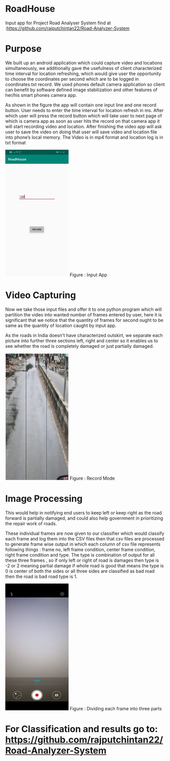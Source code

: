 # RoadHouse
Input app for Project Road Analyser System find at 
:https://github.com/rajputchintan22/Road-Analyzer-System

# Purpose 
We built up an android application which could capture video and locations  simultaneously, we additionally gave the usefulness of client characterized time interval for location refreshing, which would give user the opportunity to choose the coordinates per second which are to be logged in coordinates.txt record. We used phones default camera application so client can benefit by software defined image stabilization and other features of her/his smart phones camera app.

As shown in the figure the app will contain one input line and one record button. User needs to enter the time interval for location refresh in ms. After which user will press the record button which will take user to next page of which is camera app as soon as user hits the record on that camera app it will start recording video and location. After finishing the video app will ask user to save the video on doing that user will save video and location file into phone’s local memory. The Video is in mp4 format and location log is in txt format

<img src="images/app.jpg" width="200" height="400">
Figure : Input App

# Video Capturing 
Now we take those input files and offer it to one python program which will partition the video into wanted number of frames entered by user, here it is significant that we notice that the quantity of frames for second ought to be same as the quantity of location caught by input app. 

As the roads in India doesn't have characterized outskirt, we separate each picture into further three sections left, right and center so it enables us to see whether the road is completely damaged or just partially damaged.

<img src="images/app3.png" width="200" height="400">
Figure : Record Mode

# Image Processing 

This would help in notifying end users to keep left or keep right as the road forward is partially damaged, and could also help government in prioritizing the repair work of roads.

These individual frames are now given to our classifier which would classify each frame and log them into the CSV files then that csv files are processed  to generate frame wise output in which each column of csv file represents following things : frame no, left frame condition, center frame condition, right frame condition and type. The type is combination of output for all these three frames , so if only left or right of road is damages then type is -2 or 2 meaning partial damage if whole road is good that means the type is 0 is center of both the sides or all three sides are classified as bad road then the road is bad road type is 1.

<img src="images/appw.jpg" width="200" height="400">
Figure : Dividing each frame into three parts

# For Classification and results go to: https://github.com/rajputchintan22/Road-Analyzer-System
